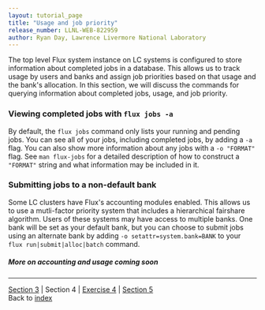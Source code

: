 ```yaml
---
layout: tutorial_page
title: "Usage and job priority"
release_number: LLNL-WEB-822959
author: Ryan Day, Lawrence Livermore National Laboratory
---
```


The top level Flux system instance on LC systems is configured to store information about completed jobs in a database. This allows us to track usage by users and banks and assign job priorities based on that usage and the bank's allocation. In this section, we will discuss the commands for querying information about completed jobs, usage, and job priority.
### Viewing completed jobs with `flux jobs -a`
By default, the `flux jobs` command only lists your running and pending jobs. You can see all of your jobs, including completed jobs, by adding a `-a` flag. You can also show more information about any jobs with a `-o "FORMAT"` flag. See `man flux-jobs` for a detailed description of how to construct a `"FORMAT"` string and what information may be included in it.
### Submitting jobs to a non-default bank
Some LC clusters have Flux's accounting modules enabled. This allows us to use a mutli-factor priority system that includes a hierarchical fairshare algorithm. Users of these systems may have access to multiple banks. One bank will be set as your default bank, but you can choose to submit jobs using an alternate bank by adding `-o setattr=system.bank=BANK` to your `flux run|submit|alloc|batch` command.  

##### *More on accounting and usage coming soon*

---
[Section 3](/flux/section3) | Section 4 | [Exercise 4](/flux/exercises/exercise4) | [Section 5](/flux/section5)  
Back to [index](/flux/index)
